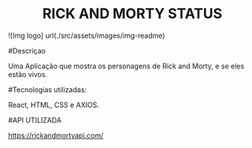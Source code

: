 <h1 align="center"> RICK AND MORTY STATUS</h1>
![Img logo] url(./src/assets/images/img-readme)

#Descriçao

Uma Aplicação que mostra os personagens de Rick and Morty, e se eles estão vivos.

#Tecnologias utilizadas:

React, HTML, CSS e AXIOS.

#API UTILIZADA

https://rickandmortyapi.com/